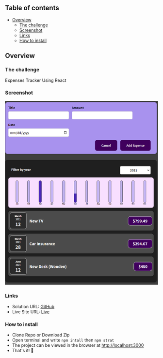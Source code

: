 ## Table of contents

- [Overview](#overview)
  - [The challenge](#the-challenge)
  - [Screenshot](#screenshot)
  - [Links](#links)
  - [How to install](#how-to-install)

## Overview

### The challenge
Expenses Tracker Using React

### Screenshot

![screenshot](./src/Screenshot.png)

### Links

- Solution URL: [GitHub](https://github.com/memo-ibrahim-alean/React-Expenses-Tracker)
- Live Site URL: [Live]()

### How to install

- Clone Repo or Download Zip
- Open terminal and write `npm intall` then `npm strat`
- The project can be viewed in the browser at [http://localhost:3000](http://localhost:3000)
- That's it! 🎉
